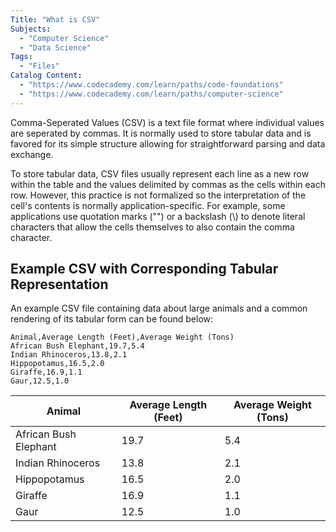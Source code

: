 ```yaml
---
Title: "What is CSV"
Subjects:
  - "Computer Science"
  - "Data Science"
Tags:
  - "Files"
Catalog Content:
  - "https://www.codecademy.com/learn/paths/code-foundations"
  - "https://www.codecademy.com/learn/paths/computer-science"
---
```


Comma-Seperated Values (CSV) is a text file format where individual values are seperated by commas. It is normally used to store tabular data and is favored for its simple structure allowing for straightforward parsing and data exchange.

To store tabular data, CSV files usually represent each line as a new row within the table and the values delimited by commas as the cells within each row. However, this practice is not formalized so the interpretation of the cell's contents is normally application-specific. For example, some applications use quotation marks ("") or a backslash (\\) to denote literal characters that allow the cells themselves to also contain the comma character.

## Example CSV with Corresponding Tabular Representation

An example CSV file containing data about large animals and a common rendering of its tabular form can be found below:

```psuedo
Animal,Average Length (Feet),Average Weight (Tons)
African Bush Elephant,19.7,5.4
Indian Rhinoceros,13.8,2.1
Hippopotamus,16.5,2.0
Giraffe,16.9,1.1
Gaur,12.5,1.0
```

| Animal | Average Length (Feet) | Average Weight (Tons) |
|--|--|--|
| African Bush Elephant | 19.7 | 5.4 |
| Indian Rhinoceros | 13.8 | 2.1 |
| Hippopotamus | 16.5 | 2.0 |
| Giraffe | 16.9 | 1.1 |
| Gaur | 12.5 | 1.0 |
